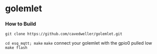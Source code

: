 # golemlet

### How to Build
`git clone https://github.com/cavedweller/golemlet.git`  

`cd esq_mqtt; make`
`make`
connect your golemlet with the gpio0 pulled low
`make flash`
